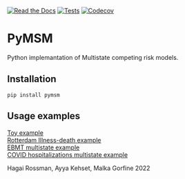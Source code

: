 [![Read the Docs](https://readthedocs.org/projects/pymsm/badge/)](https://pymsm.readthedocs.io/)
[![Tests](https://github.com/hrossman/pymsm/workflows/Tests/badge.svg)](https://github.com/hrossman/pymsm/actions?workflow=Tests)
[![Codecov](https://codecov.io/gh/hrossman/pymsm/branch/master/graph/badge.svg)](https://codecov.io/gh/hrossman/pymsm)



# PyMSM
Python implemantation of Multistate competing risk models.

## Installation
`pip install pymsm`

## Usage examples
[Toy example](https://github.com/hrossman/pymsm/blob/main/src/pymsm/examples/first_example.ipynb)  
[Rotterdam Illness-death example](https://github.com/hrossman/pymsm/blob/main/src/pymsm/examples/rotterdam.ipynb)  
[EBMT multistate example](https://github.com/hrossman/pymsm/blob/main/src/pymsm/examples/ebmt.ipynb)  
[COVID hospitalizations multistate example](https://github.com/hrossman/pymsm/blob/main/src/pymsm/examples/covid_hosp_example.ipynb)  
  

  
Hagai Rossman, Ayya Kehset, Malka Gorfine  2022
